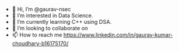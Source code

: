 - 👋 Hi, I’m @gaurav-nsec
- 👀 I’m interested in Data Science.
- 🌱 I’m currently learning C++ using DSA.
- 💞️ I’m looking to collaborate on 
- 📫 How to reach me https://www.linkedin.com/in/gaurav-kumar-choudhary-b16175170/

<!---
gaurav-nsec/gaurav-nsec is a ✨ special ✨ repository because its `README.md` (this file) appears on your GitHub profile.
You can click the Preview link to take a look at your changes.
--->
